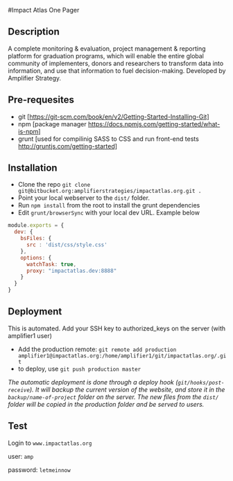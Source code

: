 #Impact Atlas One Pager

## Description
A complete monitoring & evaluation, project management & reporting platform for graduation programs, which will
enable the entire global community of implementers, donors and researchers to transform data into information, and use
that information to fuel decision-making. Developed by Amplifier Strategy.

## Pre-requesites 
+ git [https://git-scm.com/book/en/v2/Getting-Started-Installing-Git]
+ npm [package manager https://docs.npmjs.com/getting-started/what-is-npm]
+ grunt [used for compilinig SASS to CSS and run front-end tests http://gruntjs.com/getting-started]

## Installation
+ Clone the repo `git clone git@bitbucket.org:amplifierstrategies/impactatlas.org.git .`
+ Point your local webserver to the `dist/` folder.
+ Run `npm install` from the root to install the grunt dependencies
+ Edit `grunt/browserSync` with your local dev URL. Example below

```javascript
module.exports = {
  dev: {
    bsFiles: {
      src : 'dist/css/style.css'
    },
    options: {
      watchTask: true,
      proxy: "impactatlas.dev:8888"
    }
  }
}
```

## Deployment
This is automated. Add your SSH key to authorized_keys on the server (with amplifier1 user)

+ Add the production remote: `git remote add production amplifier1@impactatlas.org:/home/amplifier1/git/impactatlas.org/.git`
+ to deploy, use `git push production master`

*The automatic deployment is done through a deploy hook (`git/hooks/post-receive`). It will backup the current version of the website, and store it  in the `backup/name-of-project` folder on the server. The new files from the `dist/` folder will be copied in the production folder and be served to users.*

## Test
Login to `www.impactatlas.org` 

user: `amp` 

password: `letmeinnow`